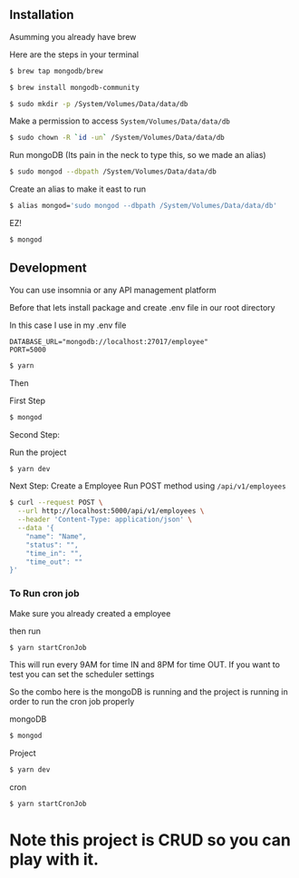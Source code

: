 ## Installation

Asumming you already have brew

Here are the steps in your terminal
```sh
$ brew tap mongodb/brew
```

```sh
$ brew install mongodb-community
```

```sh
$ sudo mkdir -p /System/Volumes/Data/data/db
```

Make a permission to access `System/Volumes/Data/data/db`
```sh
$ sudo chown -R `id -un` /System/Volumes/Data/data/db
```

Run mongoDB (Its pain in the neck to type this, so we made an alias)
```sh
$ sudo mongod --dbpath /System/Volumes/Data/data/db
```

Create an alias to make it east to run
```sh
$ alias mongod='sudo mongod --dbpath /System/Volumes/Data/data/db'
```
EZ!
```sh
$ mongod
```

## Development

You can use insomnia or any API management platform

Before that lets install package and create .env file in our root directory

In this case I use in my .env file
```
DATABASE_URL="mongodb://localhost:27017/employee"
PORT=5000
```

```sh
$ yarn
```

Then

First Step

```sh
$ mongod
```

Second Step:

Run the project
```sh
$ yarn dev
```

Next Step:
Create a Employee
Run POST method using `/api/v1/employees`
```sh
$ curl --request POST \
  --url http://localhost:5000/api/v1/employees \
  --header 'Content-Type: application/json' \
  --data '{
	"name": "Name",
	"status": "",
	"time_in": "",
	"time_out": ""
}'
```

### To Run cron job
Make sure you already created a employee

then run
```sh
$ yarn startCronJob
```

This will run every 9AM for time IN and 8PM for time OUT.
If you want to test you can set the scheduler settings

So the combo here is the mongoDB is running and the project is running in order to run the cron job properly

mongoDB
```sh
$ mongod
```
Project
```sh
$ yarn dev
```

cron
```sh
$ yarn startCronJob
```

# Note this project is CRUD so you can play with it.
